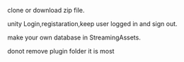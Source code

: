 clone or download zip file.

unity Login,registaration,keep user logged in and sign out.

make your own database in StreamingAssets.

donot remove plugin folder it is most 

